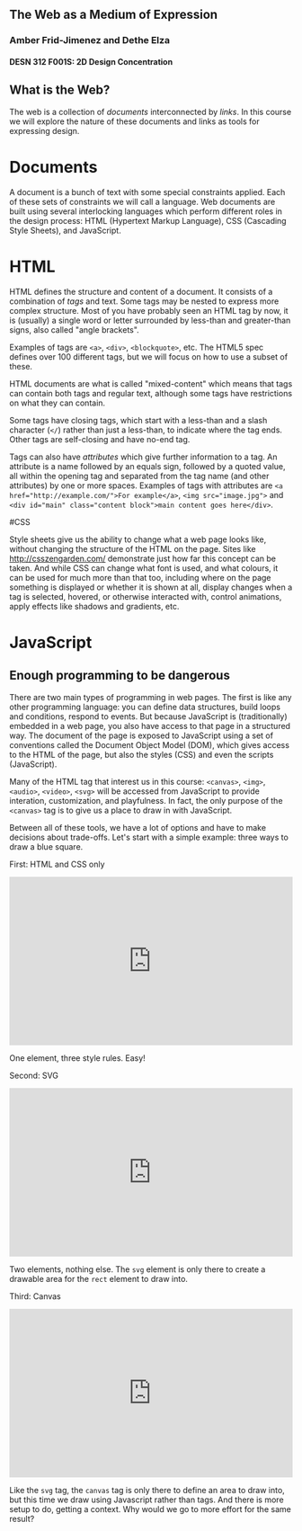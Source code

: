 ## The Web as a Medium of Expression

### Amber Frid-Jimenez and Dethe Elza

#### DESN 312 F001S: 2D Design Concentration



## What is the Web?

The web is a collection of *documents* interconnected by *links*. In this course we will explore the nature of these documents and links as tools for expressing design.



# Documents


A document is a bunch of text with some special constraints applied. Each of these sets of constraints we will call a language. Web documents are built using several interlocking languages which perform different roles in the design process: HTML (Hypertext Markup Language), CSS (Cascading Style Sheets), and JavaScript.



# HTML


HTML defines the structure and content of a document. It consists of a combination of *tags* and text. Some tags may be nested to express more complex structure. Most of you have probably seen an HTML tag by now, it is (usually) a single word or letter surrounded by less-than and greater-than signs, also called "angle brackets".

Examples of tags are `<a>`, `<div>`, `<blockquote>`, etc. The HTML5 spec defines over 100 different tags, but we will focus on how to use a subset of these.


HTML documents are what is called "mixed-content" which means that tags can contain both tags and regular text, although some tags have restrictions on what they can contain.

Some tags have closing tags, which start with a less-than and a slash character (`</`) rather than just a less-than, to indicate where the tag ends. Other tags are self-closing and have no-end tag.


Tags can also have *attributes* which give further information to a tag. An attribute is a name followed by an equals sign, followed by a quoted value, all within the opening tag and separated from the tag name (and other attributes) by one or more spaces. Examples of tags with attributes are `<a href="http://example.com/">For example</a>`, `<img src="image.jpg">` and `<div id="main" class="content block">main content goes here</div>`.



#CSS


Style sheets give us the ability to change what a web page looks like, without changing the structure of the HTML on the page. Sites like http://csszengarden.com/ demonstrate just how far this concept can be taken. And while CSS can change what font is used, and what colours, it can be used for much more than that too, including where on the page something is displayed or whether it is shown at all, display changes when a tag is selected, hovered, or otherwise interacted with, control animations, apply effects like shadows and gradients, etc.



# JavaScript

## Enough programming to be dangerous


There are two main types of programming in web pages. The first is like any other programming language: you can define data structures, build loops and conditions, respond to events. But because JavaScript is (traditionally) embedded in a web page, you also have access to that page in a structured way. The document of the page is exposed to JavaScript using a set of conventions called the Document Object Model (DOM), which gives access to the HTML of the page, but also the styles (CSS) and even the scripts (JavaScript).


Many of the HTML tag that interest us in this course: `<canvas>`, `<img>`, `<audio>`, `<video>`, `<svg>` will be accessed from JavaScript to provide interation, customization, and playfulness. In fact, the only purpose of the `<canvas>` tag is to give us a place to draw in with JavaScript.


Between all of these tools, we have a lot of options and have to make decisions about trade-offs. Let's start with a simple example: three ways to draw a blue square.


First: HTML and CSS only

<iframe width="100%" height="300" src="http://jsfiddle.net/dethe/2jZgb/embedded/result,html,css" allowfullscreen="allowfullscreen" frameborder="0"></iframe>

One element, three style rules. Easy!


Second: SVG

<iframe width="100%" height="300" src="http://jsfiddle.net/dethe/5TZcn/1/embedded/result,html" allowfullscreen="allowfullscreen" frameborder="0"></iframe>

Two elements, nothing else. The `svg` element is only there to create a drawable area for the `rect` element to draw into.


Third: Canvas

<iframe width="100%" height="300" src="http://jsfiddle.net/dethe/JvVrs/embedded/result,html,js" allowfullscreen="allowfullscreen" frameborder="0"></iframe>

Like the `svg` tag, the `canvas` tag is only there to define an area to draw into, but this time we draw using Javascript rather than tags. And there is more setup to do, getting a context. Why would we go to more effort for the same result?

